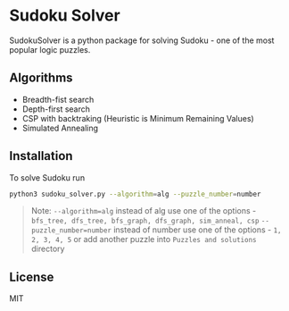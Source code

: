 # Sudoku Solver

SudokuSolver is a python package for solving Sudoku - one of the most popular logic puzzles.

## Algorithms

-  Breadth-fist search
-  Depth-first search
-  CSP with backtraking (Heuristic is Minimum Remaining Values)
-  Simulated Annealing

## Installation

To solve Sudoku run

```sh
python3 sudoku_solver.py --algorithm=alg --puzzle_number=number
```
> Note: `--algorithm=alg` instead of alg use one of the options - `bfs_tree, dfs_tree, bfs_graph, dfs_graph, sim_anneal, csp`
`--puzzle_number=number` instead of number use one of the options - `1, 2, 3, 4, 5` or add another puzzle into `Puzzles and solutions` directory

## License

MIT
